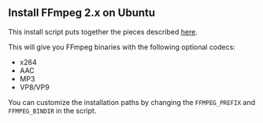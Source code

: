 ## Install FFmpeg 2.x on Ubuntu

This install script puts together the pieces described [here](https://trac.ffmpeg.org/wiki/UbuntuCompilationGuide).

This will give you FFmpeg binaries with the following optional codecs:

- x264
- AAC
- MP3
- VP8/VP9

You can customize the installation paths by changing the `FFMPEG_PREFIX` and `FFMPEG_BINDIR` in the script.

